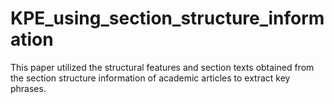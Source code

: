 # KPE_using_section_structure_information
This paper utilized the structural features and section texts obtained from the section structure information of academic articles to extract key phrases.
